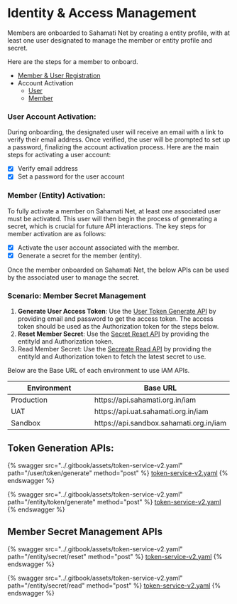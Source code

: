 # Identity & Access Management

Members are onboarded to Sahamati Net by creating a entity profile, with at least one user designated to manage the member or entity profile and secret.&#x20;

Here are the steps for a member to onboard.

* [Member & User Registration](../sahamati-net/proxy.md#onboarding-process)
* Account Activation
  * [User](identity-and-access-management.md#user-account-activation)
  * [Member](identity-and-access-management.md#member-entity-activation)

### User Account Activation:

During onboarding, the designated user will receive an email with a link to verify their email address. Once verified, the user will be prompted to set up a password, finalizing the account activation process. Here are the main steps for activating a user account:

* [x] Verify email address
* [x] Set a password for the user account

### Member (Entity) Activation:

To fully activate a member on Sahamati Net, at least one associated user must be activated. This user will then begin the process of generating a secret, which is crucial for future API interactions. The key steps for member activation are as follows:

* [x] Activate the user account associated with the member.
* [x] Generate a secret for the member (entity).

Once the member onboarded on Sahamati Net, the below APIs can be used by the associated user to manage the secret.

### Scenario: Member Secret Management

1. **Generate User Access Token**: Use the [User Token Generate API](identity-and-access-management.md#user-token-generate) by providing email and password to get the access token. The access token should be used as the Authorization token for the steps below.
2. **Reset Member Secret**: Use the [Secret Reset API](identity-and-access-management.md#entity-secret-reset) by providing the entityId and Authorization token.
3. Read Member Secret: Use the [Secreate Read API](identity-and-access-management.md#entity-secret-read) by providing the entityId and Authorization token to fetch the latest secret to use.

Below are the Base URL of each environment to use IAM APIs.

<table><thead><tr><th width="172">Environment</th><th>Base URL</th></tr></thead><tbody><tr><td>Production</td><td>https://api.sahamati.org.in/iam</td></tr><tr><td>UAT</td><td>https://api.uat.sahamati.org.in/iam</td></tr><tr><td>Sandbox</td><td>https://api.sandbox.sahamati.org.in/iam</td></tr></tbody></table>

## Token Generation APIs:

{% swagger src="../.gitbook/assets/token-service-v2.yaml" path="/user/token/generate" method="post" %}
[token-service-v2.yaml](../.gitbook/assets/token-service-v2.yaml)
{% endswagger %}

{% swagger src="../.gitbook/assets/token-service-v2.yaml" path="/entity/token/generate" method="post" %}
[token-service-v2.yaml](../.gitbook/assets/token-service-v2.yaml)
{% endswagger %}

## Member Secret Management APIs

{% swagger src="../.gitbook/assets/token-service-v2.yaml" path="/entity/secret/reset" method="post" %}
[token-service-v2.yaml](../.gitbook/assets/token-service-v2.yaml)
{% endswagger %}

{% swagger src="../.gitbook/assets/token-service-v2.yaml" path="/entity/secret/read" method="post" %}
[token-service-v2.yaml](../.gitbook/assets/token-service-v2.yaml)
{% endswagger %}
